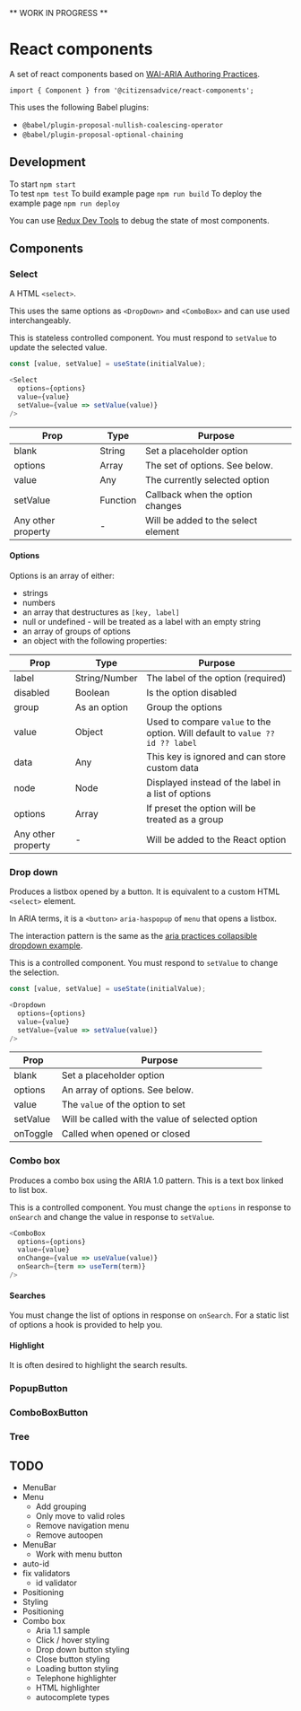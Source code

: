 ** WORK IN PROGRESS **

# React components

A set of react components based on [WAI-ARIA Authoring Practices](https://www.w3.org/TR/wai-aria-practices-1.1/).

```
import { Component } from '@citizensadvice/react-components';
```

This uses the following Babel plugins:

* `@babel/plugin-proposal-nullish-coalescing-operator`
* `@babel/plugin-proposal-optional-chaining`


## Development

To start `npm start`  
To test `npm test`
To build example page `npm run build`
To deploy the example page `npm run deploy`

You can use [Redux Dev Tools](https://github.com/zalmoxisus/redux-devtools-extension) to debug the state of most components.

## Components

### Select

A HTML `<select>`.

This uses the same options as `<DropDown>` and `<ComboBox>` and can use used interchangeably.

This is stateless controlled component.  You must respond to `setValue` to update the selected value.

```js
const [value, setValue] = useState(initialValue);

<Select
  options={options}
  value={value}
  setValue={value => setValue(value)}
/>
```

| Prop               | Type     | Purpose                             |
| ----               | ----     | ----                                |
| blank              | String   | Set a placeholder option            |
| options            | Array    | The set of options.  See below.     |
| value              | Any      | The currently selected option       |
| setValue           | Function | Callback when the option changes    |
| Any other property | -        | Will be added to the select element |

#### Options

Options is an array of either:
- strings
- numbers
- an array that destructures as `[key, label]`
- null or undefined - will be treated as a label with an empty string
- an array of groups of options
- an object with the following properties:

| Prop               | Type          | Purpose                                                                        |
| ----               | ----          | ----                                                                           |
| label              | String/Number | The label of the option (required)                                             |
| disabled           | Boolean       | Is the option disabled                                                         |
| group              | As an option  | Group the options                                                              |
| value              | Object        | Used to compare `value` to the option.  Will default to `value ?? id ?? label` |
| data               | Any           | This key is ignored and can store custom data                                  |
| node               | Node          | Displayed instead of the label in a list of options                            |
| options            | Array         | If preset the option will be treated as a group                                |
| Any other property | -             | Will be added to the React option                                              |

### Drop down

Produces a listbox opened by a button. It is equivalent to a custom HTML `<select>` element.

In ARIA terms, it is a `<button>` `aria-haspopup` of `menu` that opens a listbox.

The interaction pattern is the same as the [aria practices collapsible dropdown example](https://www.w3.org/TR/wai-aria-practices/examples/listbox/listbox-collapsible.html).

This is a controlled component.  You must respond to `setValue` to change the selection.

```js
const [value, setValue] = useState(initialValue);

<Dropdown
  options={options}
  value={value}
  setValue={value => setValue(value)}
/>
```

| Prop        | Purpose                                          |
| ----        | ----                                             |
| blank       | Set a placeholder option                         |
| options     | An array of options.  See below.                 |
| value       | The `value` of the option to set                 |
| setValue    | Will be called with the value of selected option |
| onToggle    | Called when opened or closed                     |

### Combo box

Produces a combo box using the ARIA 1.0 pattern.
This is a text box linked to list box.

This is a controlled component.  You must change the `options` in response to `onSearch` and change the value in response to `setValue`.

```js
<ComboBox
  options={options}
  value={value}
  onChange={value => useValue(value)}
  onSearch={term => useTerm(term)}
/>
```

#### Searches

You must change the list of options in response on `onSearch`.  For a static list of options a hook is provided to help you.

#### Highlight

It is often desired to highlight the search results.


### PopupButton
### ComboBoxButton
### Tree

## TODO

- MenuBar
- Menu
  - Add grouping
  - Only move to valid roles
  - Remove navigation menu
  - Remove autoopen
- MenuBar
  - Work with menu button
- auto-id
- fix validators
  - id validator
- Positioning
- Styling
- Positioning
- Combo box
  - Aria 1.1 sample
  - Click / hover styling
  - Drop down button styling
  - Close button styling
  - Loading button styling
  - Telephone highlighter
  - HTML highlighter
  - autocomplete types
